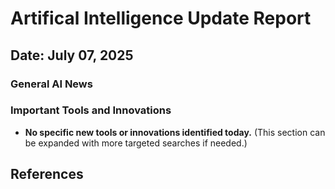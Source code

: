 # Artifical Intelligence Update Report

## Date: July 07, 2025

### General AI News


### Important Tools and Innovations

*   **No specific new tools or innovations identified today.** (This section can be expanded with more targeted searches if needed.)

## References

